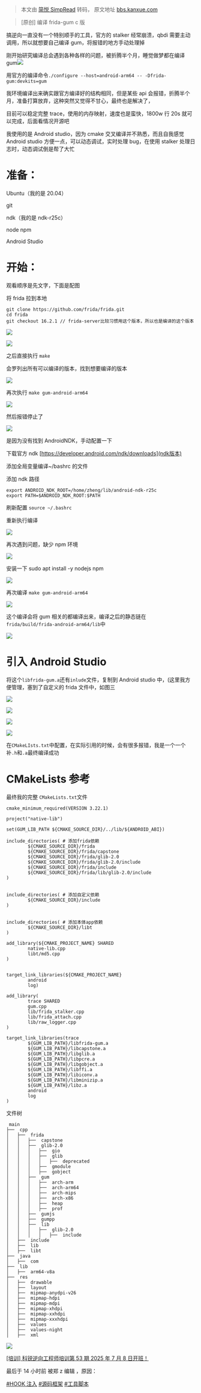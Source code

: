 > 本文由 [简悦 SimpRead](http://ksria.com/simpread/) 转码， 原文地址 [bbs.kanxue.com](https://bbs.kanxue.com/thread-287401.htm)

> [原创] 编译 frida-gum c 版

搞逆向一直没有一个特别顺手的工具，官方的 stalker 经常崩溃，qbdi 需要主动调用，所以就想要自己编译 gum，将报错的地方手动处理掉

刚开始研究编译总会遇到各种各样的问题，被折腾半个月，睡觉做梦都在编译 gum![](https://bbs.kanxue.com/view/img/face/017.gif)

用官方的编译命令`./configure --host=android-arm64 -- -Dfrida-gum:devkits=gum`

我环境编译出来确实跟官方编译好的结构相同，但是某些 api 会报错，折腾半个月，准备打算放弃，这种突然又觉得不甘心，最终也是解决了，

目前可以稳定完整 trace，使用的内存映射，速度也是蛮快，1800w 行 20s 就可以完成，后面看情况开源吧

我使用的是 Android studio，因为 cmake 交叉编译并不熟悉，而且自我感觉 Android studio 方便一点，可以动态调试，实时处理 bug，在使用 stalker 处理日志时，动态调试倒是帮了大忙

准备：
===

Ubuntu（我的是 20.04）

git

ndk（我的是 ndk-r25c）

node npm

Android Studio

开始：
===

观看顺序是先文字，下面是配图

将 frida 拉到本地

```
git clone https://github.com/frida/frida.git
cd frida
git checkout 16.2.1 // frida-server比较习惯用这个版本，所以也是编译的这个版本
```

![](https://bbs.kanxue.com/upload/attach/202506/994069_DYAHQQ8GWPWRXVN.jpg)

![](https://bbs.kanxue.com/upload/attach/202506/994069_TTXW5NJ96BQAREP.jpg)

之后直接执行 `make`

会罗列出所有可以编译的版本，找到想要编译的版本

![](https://bbs.kanxue.com/upload/attach/202506/994069_6UG7XZF93MN4VHB.jpg)

再次执行 `make gum-android-arm64`

![](https://bbs.kanxue.com/upload/attach/202506/994069_DR95CJ5SNQA7GUM.jpg)

然后报错停止了

![](https://bbs.kanxue.com/upload/attach/202506/994069_268YS3JPPTBY3C4.jpg)

是因为没有找到 AndroidNDK，手动配置一下

下载官方 ndk [https://developer.android.com/ndk/downloads](ndk版本)

添加全局变量编译~/bashrc 的文件

添加 ndk 路径

```
export ANDROID_NDK_ROOT=/home/zheng/lib/android-ndk-r25c
export PATH=$ANDROID_NDK_ROOT:$PATH
```

刷新配置 `source ~/.bashrc`

重新执行编译

![](https://bbs.kanxue.com/upload/attach/202506/994069_XMJZWAREGDMA5M2.jpg)

再次遇到问题，缺少 npm 环境

![](https://bbs.kanxue.com/upload/attach/202506/994069_MFSBT9UYNHAVCK4.jpg)

安装一下 sudo apt install -y nodejs npm

![](https://bbs.kanxue.com/upload/attach/202506/994069_CMXQGRH8NGTMGN2.jpg)

再次编译 `make gum-android-arm64`

![](https://bbs.kanxue.com/upload/attach/202506/994069_MRGRQ9FVEMRYMU7.jpg)

这个编译会将 gum 相关的都编译出来，编译之后的静态链在 `frida/build/frida-android-arm64/lib`中

![](https://bbs.kanxue.com/upload/attach/202506/994069_SZ6MNDDGDCBCYKG.jpg)

引入 Android Studio
=================

将这个`libfrida-gum.a`还有`inlude`文件，复制到 Android studio 中，(这里我方便管理，塞到了自定义的 frida 文件中，如图三

![](https://bbs.kanxue.com/upload/attach/202506/994069_KX9UVB36KNBW3A5.jpg)

![](https://bbs.kanxue.com/upload/attach/202506/994069_3JMBZJQ7N5GB94K.jpg)

![](https://bbs.kanxue.com/upload/attach/202506/994069_M399EMCJ5RNFBNA.jpg)

![](https://bbs.kanxue.com/upload/attach/202506/994069_8C263B6B5X7XEHV.jpg)

在`CMakeLIsts.txt`中配置，在实际引用的时候，会有很多报错，我是一个一个补`.h`和`.a`最终编译成功

CMakeLists 参考
=============

最终我的完整 `CMakeLists.txt`文件

```
cmake_minimum_required(VERSION 3.22.1)

project("native-lib")

set(GUM_LIB_PATH ${CMAKE_SOURCE_DIR}/../lib/${ANDROID_ABI})

include_directories( # 添加frida依赖
        ${CMAKE_SOURCE_DIR}/frida
        ${CMAKE_SOURCE_DIR}/frida/capstone
        ${CMAKE_SOURCE_DIR}/frida/glib-2.0
        ${CMAKE_SOURCE_DIR}/frida/glib-2.0/include
        ${CMAKE_SOURCE_DIR}/frida/include
        ${CMAKE_SOURCE_DIR}/frida/lib/glib-2.0/include
)


include_directories( # 添加自定义依赖
        ${CMAKE_SOURCE_DIR}/include
)


include_directories( # 添加本体app依赖
        ${CMAKE_SOURCE_DIR}/libt
)

add_library(${CMAKE_PROJECT_NAME} SHARED
        native-lib.cpp
        libt/md5.cpp
)


target_link_libraries(${CMAKE_PROJECT_NAME}
        android
        log)

add_library(
        trace SHARED
        gum.cpp
        lib/frida_stalker.cpp
        lib/frida_attach.cpp
        lib/raw_logger.cpp
)

target_link_libraries(trace
        ${GUM_LIB_PATH}/libfrida-gum.a
        ${GUM_LIB_PATH}/libcapstone.a
        ${GUM_LIB_PATH}/libglib.a
        ${GUM_LIB_PATH}/libpcre.a
        ${GUM_LIB_PATH}/libgobject.a
        ${GUM_LIB_PATH}/libffi.a
        ${GUM_LIB_PATH}/libiconv.a
        ${GUM_LIB_PATH}/libminizip.a
        ${GUM_LIB_PATH}/libz.a
        android
        log
)
```

文件树

```
 main
├──  cpp
│   ├──  frida
│   │   ├──  capstone
│   │   ├──  glib-2.0
│   │   │   ├──  gio
│   │   │   ├──  glib
│   │   │   │   ├──  deprecated
│   │   │   ├──  gmodule
│   │   │   ├──  gobject
│   │   ├──  gum
│   │   │   ├──  arch-arm
│   │   │   ├──  arch-arm64
│   │   │   ├──  arch-mips
│   │   │   ├──  arch-x86
│   │   │   ├──  heap
│   │   │   ├──  prof
│   │   ├──  gumjs
│   │   ├──  gumpp
│   │   ├──  lib
│   │   │   ├──  glib-2.0
│   │   │   │   ├──  include
│   ├──  include
│   ├──  lib
│   ├──  libt
├──  java
│   ├──  com
├──  lib
│   ├──  arm64-v8a
├──  res
│   ├──  drawable
│   ├──  layout
│   ├──  mipmap-anydpi-v26
│   ├──  mipmap-hdpi
│   ├──  mipmap-mdpi
│   ├──  mipmap-xhdpi
│   ├──  mipmap-xxhdpi
│   ├──  mipmap-xxxhdpi
│   ├──  values
│   ├──  values-night
│   ├──  xml
```

![](https://bbs.kanxue.com/upload/attach/202506/994069_CJZJCPQ44AEAAKK.jpg)

[[培训] 科锐逆向工程师培训第 53 期 2025 年 7 月 8 日开班！](https://bbs.kanxue.com/thread-51839.htm)

最后于 14 小时前 被郑 z 编辑 ，原因：

[#HOOK 注入](forum-161-1-125.htm) [#源码框架](forum-161-1-127.htm) [#工具脚本](forum-161-1-128.htm)